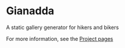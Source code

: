 Gianadda
========

A static gallery generator for hikers and bikers

For more information, see the [Project pages](http://gianadda.perry.productions/)
